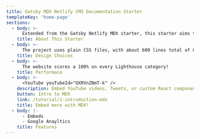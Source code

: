 ```yaml
---
title: Gatsby MDX Netlify CMS Documentation Starter
templateKey: 'home-page'
sections:
  - body: >-
      Extended from the Gatsby Netlify MDX starter, this starter aims to provide a minimalist, functional documentation starter.
    title: About This Starter
  - body: >-
      The project uses plain CSS files, with about 600 lines total of CSS. React Context is used for the menu toggle.
    title: Design Choices
  - body: >-
      The website scores a 100% on every Lighthouse category!
    title: Performace
  - body: >-
      <YouTube youTubeId="OXRVnZNmT-k" />
    description: Embed YouTube videos, Tweets, or custom React components!
    button: Intro to MDX
    link: /tutorial/1-introduction-mdx
    title: Embed more with MDX!
  - body: |-
      - Embeds
      - Google Anayltics
    title: Features
---
```

